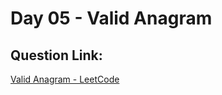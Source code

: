 # Day 05 - Valid Anagram
##  Question Link:
[Valid Anagram - LeetCode](https://leetcode.com/problems/valid-anagram/)



